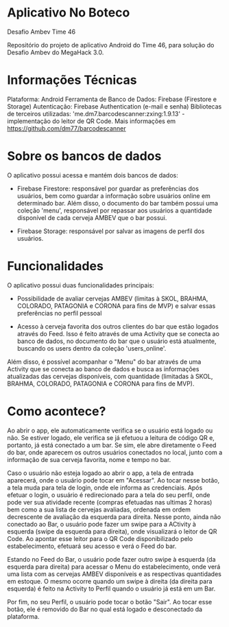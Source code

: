 # Aplicativo No Boteco
Desafio Ambev Time 46

Repositório do projeto de aplicativo Android do Time 46, para solução do Desafio Ambev do MegaHack 3.0.

# Informações Técnicas

Plataforma: Android
Ferramenta de Banco de Dados: Firebase (Firestore e Storage)
Autenticação: Firebase Authentication (e-mail e senha)
Bibliotecas de terceiros utilizadas:
'me.dm7.barcodescanner:zxing:1.9.13' - implementação do leitor de QR Code. Mais informações em https://github.com/dm77/barcodescanner

# Sobre os bancos de dados

O aplicativo possui acessa e mantém dois bancos de dados:
- Firebase Firestore: responsável por guardar as preferências dos usuários, bem como guardar a informação sobre usuários online em determinado bar. Além disso, o documento do bar também possui uma coleção 'menu', responsável por repassar aos usuários a quantidade disponível de cada cerveja AMBEV que o bar possui.

- Firebase Storage: responsável por salvar as imagens de perfil dos usuários.

# Funcionalidades

O aplicativo possui duas funcionalidades principais:
- Possibilidade de avaliar cervejas AMBEV (limitas à SKOL, BRAHMA, COLORADO, PATAGONIA e CORONA para fins de MVP) e salvar essas preferências no perfil pessoal

- Acesso à cerveja favorita dos outros clientes do bar que estão logados através do Feed. Isso é feito através de uma Activity que se conecta ao banco de dados, no documento do bar que o usuário está atualmente, buscando os users dentro da coleção 'users_online'. 

Além disso, é possível acompanhar o "Menu" do bar através de uma Activity que se conecta ao banco de dados e busca as informações atualizadas das cervejas disponíveis, com quantidade (limitadas à SKOL, BRAHMA, COLORADO, PATAGONIA e CORONA para fins de MVP).

# Como acontece?

Ao abrir o app, ele automaticamente verifica se o usuário está logado ou não. Se estiver logado, ele verifica se já efetuou a leitura de código QR e, portanto, já está conectado a um bar. Se sim, ele abre diretamente o Feed do bar, onde aparecem os outros usuários conectados no local, junto com a informação de sua cerveja favorita, nome e tempo no bar.

Caso o usuário não esteja logado ao abrir o app, a tela de entrada aparecerá, onde o usuário pode tocar em "Acessar". Ao tocar nesse botão, a tela muda para tela de login, onde ele informa as credenciais. Após efetuar o login, o usuário é redirecionado para a tela do seu perfil, onde pode ver sua atividade recente (compras efetuadas nas ultimas 2 horas) bem como a sua lista de cervejas avaliadas, ordenada em ordem decrescente de avaliação da esquerda para direita. Nesse ponto, ainda não conectado ao Bar, o usuário pode fazer um swipe para a ACtivity à esquerda (swipe da esquerda para direita), onde visualizará o leitor de QR Code. Ao apontar esse leitor para o QR Code disponibilizado pelo estabelecimento, efetuará seu acesso e verá o Feed do bar.

Estando no Feed do Bar, o usuário pode fazer outro swipe à esquerda (da esquerda para direita) para acessar o Menu do estabelecimento, onde verá uma lista com as cervejas AMBEV disponíveis e as respectivas quantidades em estoque. O mesmo ocorre quando um swipe à direita (da direita para esquerda) é feito na Activity to Perfil quando o usuário já está em um Bar.

Por fim, no seu Perfil, o usuário pode tocar o botão "Sair". Ao tocar esse botão, ele é removido do Bar no qual está logado e desconectado da plataforma.
